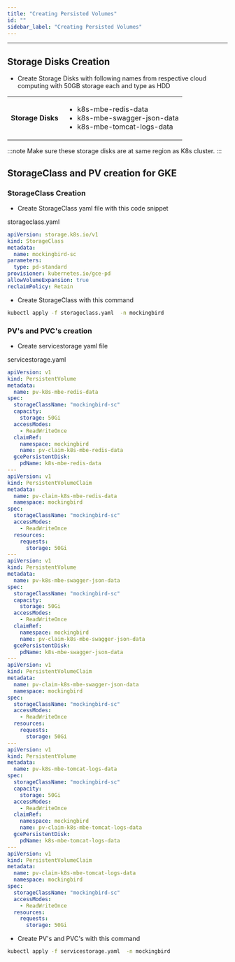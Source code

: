 ```yaml
---
title: "Creating Persisted Volumes"
id: ""
sidebar_label: "Creating Persisted Volumes"
---
```

---

## Storage Disks Creation

- Create Storage Disks with following names from respective cloud computing with 50GB storage each and type as HDD

<table>
<tbody>
	<tr><td>
	<strong>Storage Disks</strong>
	</td><td>
	<ul>
	<li>k8s-mbe-redis-data</li>
	<li>k8s-mbe-swagger-json-data</li>
	<li>k8s-mbe-tomcat-logs-data</li>
	</ul>
	</li>
	</td></tr>
</tbody>
</table>

:::note
Make sure these storage disks are at same region as K8s cluster.
:::
	
## StorageClass and PV creation for GKE
	
### StorageClass Creation
- Create StorageClass yaml file with this code snippet

storageclass.yaml

```yaml
apiVersion: storage.k8s.io/v1
kind: StorageClass
metadata:
  name: mockingbird-sc
parameters:
  type: pd-standard
provisioner: kubernetes.io/gce-pd
allowVolumeExpansion: true
reclaimPolicy: Retain
```

- Create StorageClass with this command

```bash
kubectl apply -f storageclass.yaml  -n mockingbird
```

### PV's and PVC's creation

- Create servicestorage yaml file  

servicestorage.yaml

```yaml
apiVersion: v1
kind: PersistentVolume
metadata:
  name: pv-k8s-mbe-redis-data
spec:
  storageClassName: "mockingbird-sc"
  capacity:
    storage: 50Gi
  accessModes:
    - ReadWriteOnce
  claimRef:
    namespace: mockingbird
    name: pv-claim-k8s-mbe-redis-data
  gcePersistentDisk:
    pdName: k8s-mbe-redis-data
---
apiVersion: v1
kind: PersistentVolumeClaim
metadata:
  name: pv-claim-k8s-mbe-redis-data
  namespace: mockingbird
spec:
  storageClassName: "mockingbird-sc"
  accessModes:
    - ReadWriteOnce
  resources:
    requests:
      storage: 50Gi
---
apiVersion: v1
kind: PersistentVolume
metadata:
  name: pv-k8s-mbe-swagger-json-data
spec:
  storageClassName: "mockingbird-sc"
  capacity:
    storage: 50Gi
  accessModes:
    - ReadWriteOnce
  claimRef:
    namespace: mockingbird
    name: pv-claim-k8s-mbe-swagger-json-data
  gcePersistentDisk:
    pdName: k8s-mbe-swagger-json-data
---
apiVersion: v1
kind: PersistentVolumeClaim
metadata:
  name: pv-claim-k8s-mbe-swagger-json-data
  namespace: mockingbird
spec:
  storageClassName: "mockingbird-sc"
  accessModes:
    - ReadWriteOnce
  resources:
    requests:
      storage: 50Gi
---
apiVersion: v1
kind: PersistentVolume
metadata:
  name: pv-k8s-mbe-tomcat-logs-data
spec:
  storageClassName: "mockingbird-sc"
  capacity:
    storage: 50Gi
  accessModes:
    - ReadWriteOnce
  claimRef:
    namespace: mockingbird
    name: pv-claim-k8s-mbe-tomcat-logs-data
  gcePersistentDisk:
    pdName: k8s-mbe-tomcat-logs-data
---
apiVersion: v1
kind: PersistentVolumeClaim
metadata:
  name: pv-claim-k8s-mbe-tomcat-logs-data
  namespace: mockingbird
spec:
  storageClassName: "mockingbird-sc"
  accessModes:
    - ReadWriteOnce
  resources:
    requests:
      storage: 50Gi
```
			  
- Create PV's and PVC's with this command

```bash
kubectl apply -f servicestorage.yaml  -n mockingbird
```

